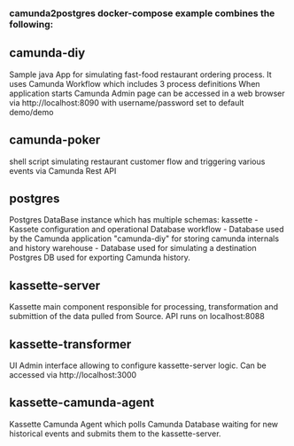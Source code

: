### camunda2postgres docker-compose example combines the following:

## camunda-diy 
Sample java App for simulating fast-food restaurant ordering process. It uses Camunda Workflow which includes 3 process definitions
When application starts Camunda Admin page can be accessed in a web browser via http://localhost:8090 with username/password set to default demo/demo

## camunda-poker
shell script simulating restaurant customer flow and triggering various events via Camunda Rest API

## postgres
Postgres DataBase instance which has multiple schemas:
kassette - Kassete configuration and operational Database
workflow - Database used by the Camunda application "camunda-diy" for storing camunda internals and history
warehouse - Database used for simulating a destination Postgres DB used for exporting Camunda history. 

## kassette-server
Kassette main component responsible for processing, transformation and submittion of the data pulled from Source. API runs on localhost:8088

## kassette-transformer
UI Admin interface allowing to configure kassette-server logic. Can be accessed via http://localhost:3000

## kassette-camunda-agent
Kassette Camunda Agent which polls Camunda Database waiting for new historical events and submits them to the kassette-server.



